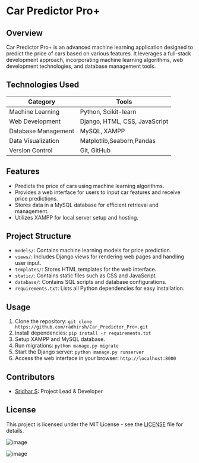 # Car Predictor Pro+

## Overview
Car Predictor Pro+ is an advanced machine learning application designed to predict the price of cars based on various features. It leverages a full-stack development approach, incorporating machine learning algorithms, web development technologies, and database management tools.

## Technologies Used
| Category              | Tools                       |
|-----------------------|-----------------------------|
| Machine Learning      | Python, Scikit-learn       |
| Web Development       | Django, HTML, CSS, JavaScript |
| Database Management   | MySQL, XAMPP                |
|  Data Visualization   | Matplotlib,Seaborn,Pandas    |
| Version Control       | Git, GitHub                 |

## Features
- Predicts the price of cars using machine learning algorithms.
- Provides a web interface for users to input car features and receive price predictions.
- Stores data in a MySQL database for efficient retrieval and management.
- Utilizes XAMPP for local server setup and hosting.

## Project Structure
- `models/`: Contains machine learning models for price prediction.
- `views/`: Includes Django views for rendering web pages and handling user input.
- `templates/`: Stores HTML templates for the web interface.
- `static/`: Contains static files such as CSS and JavaScript.
- `database/`: Contains SQL scripts and database configurations.
- `requirements.txt`: Lists all Python dependencies for easy installation.

## Usage
1. Clone the repository: `git clone https://github.com/radhirsh/Car_Predictor_Pro+.git`
2. Install dependencies: `pip install -r requirements.txt`
3. Setup XAMPP and MySQL database.
4. Run migrations: `python manage.py migrate`
5. Start the Django server: `python manage.py runserver`
6. Access the web interface in your browser: `http://localhost:8000`

## Contributors
- [Sridhar S](https://github.com/radhirsh): Project Lead & Developer

## License
This project is licensed under the MIT License - see the [LICENSE](LICENSE) file for details.

![image](https://github.com/radhirsh/Car_Predictor_Pro/assets/99467025/a6c3d724-3aeb-422b-a43c-211f21dbb969)

![image](https://github.com/radhirsh/Car_Predictor_Pro/assets/99467025/bb0635fb-3217-44c1-9576-91557ac076b9)



